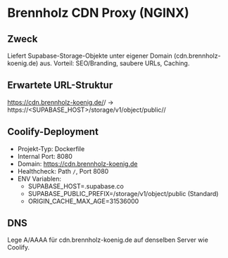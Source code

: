 # Brennholz CDN Proxy (NGINX)

## Zweck
Liefert Supabase-Storage-Objekte unter eigener Domain (cdn.brennholz-koenig.de) aus. Vorteil: SEO/Branding, saubere URLs, Caching.

## Erwartete URL-Struktur
https://cdn.brennholz-koenig.de/<bucket>/<pfad>  ->  https://<SUPABASE_HOST>/storage/v1/object/public/<bucket>/<pfad>

## Coolify-Deployment
- Projekt-Typ: Dockerfile
- Internal Port: 8080
- Domain: https://cdn.brennholz-koenig.de
- Healthcheck: Path `/`, Port 8080
- ENV Variablen:
  - SUPABASE_HOST=<deinprojekt>.supabase.co
  - SUPABASE_PUBLIC_PREFIX=/storage/v1/object/public   (Standard)
  - ORIGIN_CACHE_MAX_AGE=31536000

## DNS
Lege A/AAAA für cdn.brennholz-koenig.de auf denselben Server wie Coolify.
